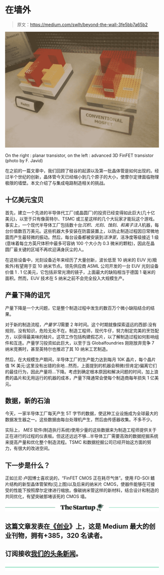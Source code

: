 # 在墙外

> 原文：<https://medium.com/swlh/beyond-the-wall-3fe5bb7a65b2>

![](img/90ee8b2027cf095877a0becc70856a64.png)

On the right : planar transistor, on the left : advanced 3D FinFET transistor (photo by F. Javid)

在之前的一篇文章中，我们回顾了硅谷的起源以及第一批晶体管是如何出现的。经过半个世纪的创新，晶体管今天已经缩小到几个原子的大小，使摩尔定律面临物理极限的墙壁。本文介绍了与集成电路制造相关的挑战。

## 十亿美元宝贝

首先，建立一个先进的半导体代工厂(或晶圆厂)的投资已经变得如此巨大(几十亿美元)，以至于只有像英特尔、TSMC 或三星这样的几个大玩家才能玩这个游戏。事实上，一个现代半导体工厂包括数十台*沉积*、*光刻*、*蚀刻*、*和离子注入*机器，每台价值数百万美元。这些机器大多安装在防震装置上，以防止制造过程因日常微地震而产生最轻微的振动。然后，每台设备都被安装到*洁净室*，洁净度等级接近 1 级(意味着每立方英尺体积中最多可容纳 100 个大小为 0.3 微米的颗粒)，因此在晶圆厂最关键的区域不再欢迎满身灰尘的人。

在这些设备中，光刻设备近年来经历了大量创新，波长低至 10 纳米的 EUV 光(极紫外)有望用于亚 10 纳米节点。领先供应商 ASML 公司开发的一台 EUV 光刻设备价值 1 . 1 亿美元，它包括非常光滑的镜子，上面最大的缺陷相当于德国 1 毫米的面积。然而，EUV 技术在 5 纳米之前不会完全投入大规模生产。

## 产量下降的诅咒

产量下降是一个大问题，它是整个制造过程中发生的数百万个微小缺陷结合的结果。

对于新的制造流程，*产量学习*需要 2 年时间。这个时期就像探索遥远的西部:没有规则，没有知识，危险无处不在。制造工程师，现代牛仔，努力制定完美的烹饪配方，以获得最美味的硅片。这项工作包括构建假芯片，以了解制造过程如何影响组件和互连。产量学习投资如此巨大，以至于当 Globalfoundries 刚刚放弃竞争 7 纳米竞赛时，甚至英特尔也推迟了其 10 纳米工艺制造。

然后，在大规模生产期间，半导体工厂的生产能力达到每月 10K 晶片，每个晶片值 1K 美元:这里没有出错的余地…然而，上面提到的机器会稍微(但肯定)偏离它们的最佳行为，因此产量将…下降。考虑到确定根本原因和解决问题的时间，加上浪费的晶片和无用运行的机器的成本，产量下降通常会使每个制造商每年损失 1 亿美元。

## 数据，新的石油

今天，一家半导体工厂每天产生 5T 字节的数据，使这种工业设施成为全球最大的数据发生器之一。这些数据由每台处理机产生，然后由传感器收集。不多不少。

实际上， *MES* 软件(制造执行系统)使用少量的这些数据来为制造工程师提供关于正在进行的过程的仪表板。但这还远远不够…半导体工厂需要高效的数据挖掘系统来提高产量和优化整个制造流程。TSMC 和数据挖掘公司已经开始这方面的努力，有很大的改进空间。

## 下一步是什么？

正如兰尼·卢因博士喜欢说的，“FinFET CMOS 正在耗尽气体”。使用 FD-SOI 鳍片结构的新型晶体管架构(见上图)以及后来的纳米片 CMOS，使器件能够在可接受的性能下按照摩尔定律进行缩放。像碳纳米管这样的新材料，结合设计和制造的共同优化，有望突破那堵该死的 CMOS 墙。

[![](img/308a8d84fb9b2fab43d66c117fcc4bb4.png)](https://medium.com/swlh)

## 这篇文章发表在[《创业](https://medium.com/swlh)》上，这是 Medium 最大的创业刊物，拥有+385，320 名读者。

## 订阅接收[我们的头条新闻](http://growthsupply.com/the-startup-newsletter/)。

[![](img/b0164736ea17a63403e660de5dedf91a.png)](https://medium.com/swlh)
